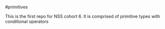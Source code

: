 #primitives

This is the first repo for NSS cohort 6. It is comprised of primitive types with conditional operators
